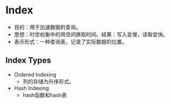 # Index
- 目的：用于加速数据的查询。
- 思想：时空权衡中的用空间换取时间。结果：写入变慢，读取变快。
- 表示形式：一种查询表，记录了实际数据的位置。

## Index Types
- Ordered Indexing
  - 列的存储为升序形式。
- Hash Indexing
  - hash函数和hash表

